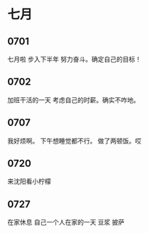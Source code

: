 # 七月

## 0701
七月啦 步入下半年 努力奋斗。确定自己的目标！

## 0702
加班干活的一天
考虑自己的时薪。确实不咋地。


## 0707
我好烦啊。
下午想睡觉都不行。
做了两顿饭。哎

## 0720
来沈阳看小柠檬

## 0727
在家休息
自己一个人在家的一天
豆浆
披萨
